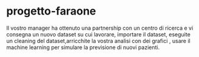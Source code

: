 # progetto-faraone
Il vostro manager ha ottenuto una partnership con un centro di ricerca e vi consegna un nuovo dataset su cui lavorare, importare il dataset, eseguite un cleaning del dataset,arricchite la vostra analisi con dei grafici , usare il machine learning per simulare la previsione di nuovi pazienti.
